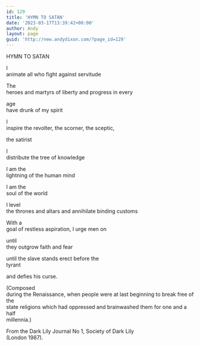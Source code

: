 ```yaml
---
id: 129
title: 'HYMN TO SATAN'
date: '2023-03-17T13:39:42+00:00'
author: Andy
layout: page
guid: 'http://new.andydixon.com/?page_id=129'
---
```


HYMN TO SATAN

I  
animate all who fight against servitude

The  
heroes and martyrs of liberty and progress in every

 age  
have drunk of my spirit

I  
inspire the revolter, the scorner, the sceptic,

the satirist

I  
distribute the tree of knowledge

I am the  
lightning of the human mind

I am the  
soul of the world

I level  
the thrones and altars and annihilate binding customs

With a  
goal of restless aspiration, I urge men on

 until  
they outgrow faith and fear

 until the slave stands erect before the  
tyrant

 and defies his curse.

(Composed  
during the Renaissance, when people were at last beginning to break free of the  
state religions which had oppressed and brainwashed them for one and a half  
millennia.)

From the Dark Lily Journal No 1, Society of Dark Lily  
(London 1987).